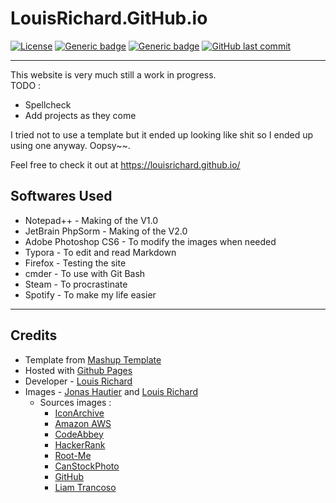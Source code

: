 # LouisRichard.GitHub.io
[![License](https://img.shields.io/badge/Licence-BSD--3-informational?style=for-the-badge)](https://opensource.org/licenses/BSD-3-Clause)
[![Generic badge](https://img.shields.io/badge/Status-WiP-red.svg?style=for-the-badge)](#)
[![Generic badge](https://img.shields.io/badge/Website-Up-green.svg?style=for-the-badge)](https://louisrichard.github.io/)
[![GitHub last commit](https://img.shields.io/github/last-commit/LouisRichard/LouisRichard.github.io?style=for-the-badge)](#)

****

This website is very much still a work in progress.  
TODO :
* Spellcheck  
* Add projects as they come

I tried not to use a template but it ended up looking like shit so I ended up using one anyway. Oopsy~~. 

Feel free to check it out at https://louisrichard.github.io/ 

## Softwares Used
*  Notepad++ - Making of the V1.0  
*  JetBrain PhpSorm - Making of the V2.0  
*  Adobe Photoshop CS6 - To modify the images when needed  
*  Typora - To edit and read Markdown  
*  Firefox - Testing the site  
*  cmder - To use with Git Bash  
*  Steam - To procrastinate  
*  Spotify - To make my life easier
****

## Credits
* Template from [Mashup Template](http://www.mashup-template.com/)  
* Hosted with [Github Pages](https://www.pages.github.com/)  
* Developer - [Louis Richard](https://www.github.com/louisrichard/) 
* Images - [Jonas Hautier](https://www.github.com/jonashau/) and [Louis Richard](https://www.github.com/louisrichard/)  
  * Sources images :  
    * [IconArchive](https://iconarchive.com/)  
    * [Amazon AWS](https://aws.amazon.com/)  
    * [CodeAbbey](https://www.codeabbey.com/)  
    * [HackerRank](https://www.hackerrank.com/)  
    * [Root-Me](https://www.root-me.org/)  
    * [CanStockPhoto](https://www.canstockphoto.fr/)  
    * [GitHub](https://www.github.com/)  
    * [Liam Trancoso](https://www.instagram.com/liamtrxn.exe/)  
